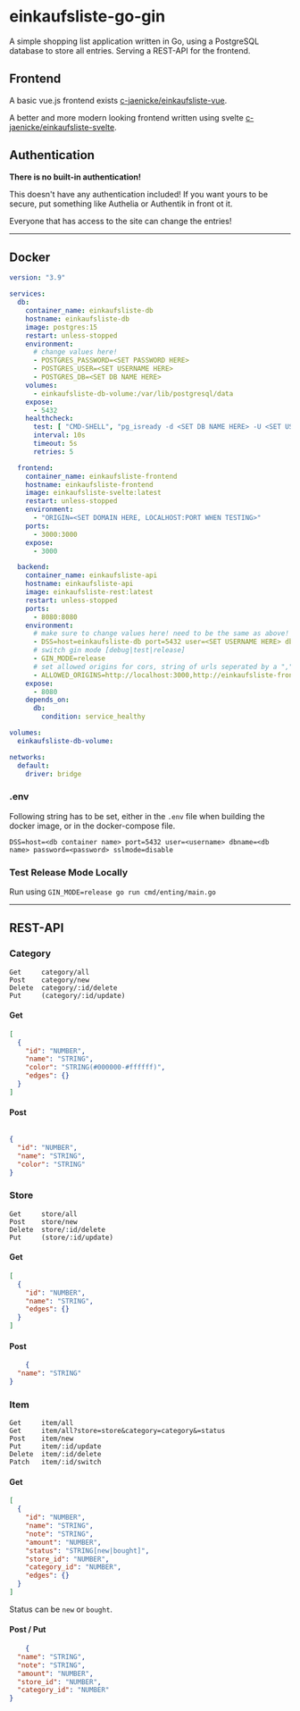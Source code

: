 # einkaufsliste-go-gin

A simple shopping list application written in Go, using a PostgreSQL database to store all entries.
Serving a REST-API for the frontend.

## Frontend

A basic vue.js frontend exists [c-jaenicke/einkaufsliste-vue](https://github.com/c-jaenicke/einkaufsliste-vue).

A better and more modern looking frontend written using
svelte [c-jaenicke/einkaufsliste-svelte](https://github.com/c-jaenicke/einkaufsliste-svelte).

## Authentication

**There is no built-in authentication!**

This doesn't have any authentication included! If you want yours to be secure, put something like Authelia or Authentik
in front ot it.

Everyone that has access to the site can change the entries!

---

## Docker

```yaml
version: "3.9"

services:
  db:
    container_name: einkaufsliste-db
    hostname: einkaufsliste-db
    image: postgres:15
    restart: unless-stopped
    environment:
      # change values here!
      - POSTGRES_PASSWORD=<SET PASSWORD HERE>
      - POSTGRES_USER=<SET USERNAME HERE>
      - POSTGRES_DB=<SET DB NAME HERE>
    volumes:
      - einkaufsliste-db-volume:/var/lib/postgresql/data
    expose:
      - 5432
    healthcheck:
      test: [ "CMD-SHELL", "pg_isready -d <SET DB NAME HERE> -U <SET USERNAME HERE>" ]
      interval: 10s
      timeout: 5s
      retries: 5

  frontend:
    container_name: einkaufsliste-frontend
    hostname: einkaufsliste-frontend
    image: einkaufsliste-svelte:latest
    restart: unless-stopped
    environment:
      - "ORIGIN=<SET DOMAIN HERE, LOCALHOST:PORT WHEN TESTING>"
    ports:
      - 3000:3000
    expose:
      - 3000

  backend:
    container_name: einkaufsliste-api
    hostname: einkaufsliste-api
    image: einkaufsliste-rest:latest
    restart: unless-stopped
    ports:
      - 8080:8080
    environment:
      # make sure to change values here! need to be the same as above!
      - DSS=host=einkaufsliste-db port=5432 user=<SET USERNAME HERE> dbname=<SET DB NAME HERE> password=<SET PASSWORD HERE> sslmode=disable
      # switch gin mode [debug|test|release]
      - GIN_MODE=release
      # set allowed origins for cors, string of urls seperated by a ","
      - ALLOWED_ORIGINS=http://localhost:3000,http://einkaufsliste-frontend:3000
    expose:
      - 8080
    depends_on:
      db:
        condition: service_healthy

volumes:
  einkaufsliste-db-volume:

networks:
  default:
    driver: bridge
```

### .env

Following string has to be set, either in the `.env` file when building the docker image, or in the docker-compose file.

```env
DSS=host=<db container name> port=5432 user=<username> dbname=<db name> password=<password> sslmode=disable
```

### Test Release Mode Locally

Run using `GIN_MODE=release go run cmd/enting/main.go`

---

## REST-API

### Category

```text
Get     category/all
Post    category/new
Delete  category/:id/delete
Put     (category/:id/update)
```

#### Get

```json
[
  {
    "id": "NUMBER",
    "name": "STRING",
    "color": "STRING(#000000-#ffffff)",
    "edges": {}
  }
]
```

#### Post

```json

{
  "id": "NUMBER",
  "name": "STRING",
  "color": "STRING"
}
```

### Store

```text
Get     store/all
Post    store/new
Delete  store/:id/delete
Put     (store/:id/update)
```

#### Get

```json
[
  {
    "id": "NUMBER",
    "name": "STRING",
    "edges": {}
  }
]
```

#### Post

```json
    {
  "name": "STRING"
}
```

### Item

```text
Get     item/all
Get     item/all?store=store&category=category&=status
Post    item/new
Put     item/:id/update
Delete  item/:id/delete
Patch   item/:id/switch
```

#### Get

```json
[
  {
    "id": "NUMBER",
    "name": "STRING",
    "note": "STRING",
    "amount": "NUMBER",
    "status": "STRING[new|bought]",
    "store_id": "NUMBER",
    "category_id": "NUMBER",
    "edges": {}
  }
]
```

Status can be `new` or `bought`.

#### Post / Put

```json
    {
  "name": "STRING",
  "note": "STRING",
  "amount": "NUMBER",
  "store_id": "NUMBER",
  "category_id": "NUMBER"
}
```
